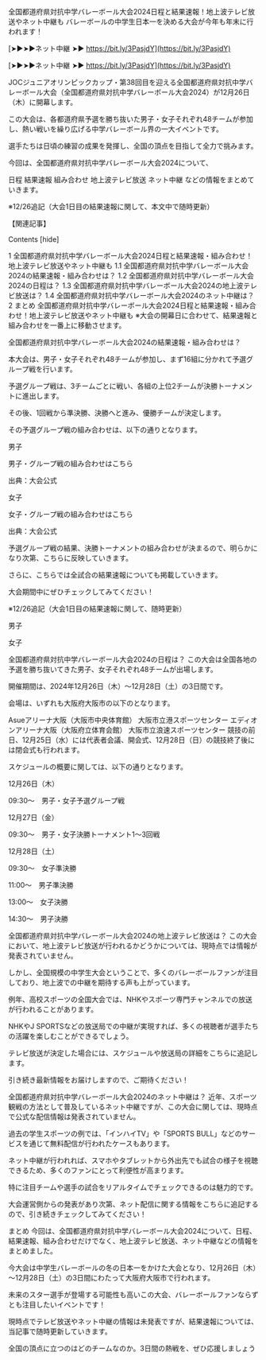全国都道府県対抗中学バレーボール大会2024日程と結果速報！地上波テレビ放送やネット中継も
バレーボールの中学生日本一を決める大会が今年も年末に行われます！



[➤►➤►ネット中継 ➤► https://bit.ly/3PasjdY](https://bit.ly/3PasjdY)

[➤►➤►ネット中継 ➤► https://bit.ly/3PasjdY](https://bit.ly/3PasjdY)

JOCジュニアオリンピックカップ・第38回目を迎える全国都道府県対抗中学バレーボール大会（全国都道府県対抗中学バレーボール大会2024）が12月26日（木）に開幕します。

この大会は、各都道府県予選を勝ち抜いた男子・女子それぞれ48チームが参加し、熱い戦いを繰り広げる中学バレーボール界の一大イベントです。

選手たちは日頃の練習の成果を発揮し、全国の頂点を目指して全力で挑みます。

今回は、全国都道府県対抗中学バレーボール大会2024について、

日程
結果速報
組み合わせ
地上波テレビ放送
ネット中継
などの情報をまとめていきます。

※12/26追記（大会1日目の結果速報に関して、本文中で随時更新）

【関連記事】



Contents [hide]

1 全国都道府県対抗中学バレーボール大会2024日程と結果速報・組み合わせ！地上波テレビ放送やネット中継も
1.1 全国都道府県対抗中学バレーボール大会2024の結果速報・組み合わせは？
1.2 全国都道府県対抗中学バレーボール大会2024の日程は？
1.3 全国都道府県対抗中学バレーボール大会2024の地上波テレビ放送は？
1.4 全国都道府県対抗中学バレーボール大会2024のネット中継は？
2 まとめ
全国都道府県対抗中学バレーボール大会2024日程と結果速報・組み合わせ！地上波テレビ放送やネット中継も
※大会の開幕日に合わせて、結果速報と組み合わせを一番上に移動させます。

全国都道府県対抗中学バレーボール大会2024の結果速報・組み合わせは？

本大会は、男子・女子それぞれ48チームが参加し、まず16組に分かれて予選グループ戦を行います。

予選グループ戦は、3チームごとに戦い、各組の上位2チームが決勝トーナメントに進出します。

その後、1回戦から準決勝、決勝へと進み、優勝チームが決定します。

その予選グループ戦の組み合わせは、以下の通りとなります。

男子

男子・グループ戦の組み合わせはこちら


出典：大会公式

女子

女子・グループ戦の組み合わせはこちら

出典：大会公式

予選グループ戦の結果、決勝トーナメントの組み合わせが決まるので、明らかになり次第、こちらに反映していきます。

さらに、こちらでは全試合の結果速報についても掲載していきます。

大会期間中にぜひチェックしてみてください！

※12/26追記（大会1日目の結果速報に関して、随時更新）

男子

女子

 

全国都道府県対抗中学バレーボール大会2024の日程は？
この大会は全国各地の予選を勝ち抜いてきた男子、女子それぞれ48チームが出場します。

開催期間は、2024年12月26日（木）～12月28日（土）の3日間です。

会場は、いずれも大阪府大阪市の以下のとなります。

Asueアリーナ大阪（大阪市中央体育館）
大阪市立港スポーツセンター
エディオンアリーナ大阪（大阪府立体育会館）
大阪市立浪速スポーツセンター
競技の前日、12月25日（水）には代表者会議、開会式、12月28日（日）の競技終了後には閉会式も行われます。


スケジュールの概要に関しては、以下の通りとなります。

12月26日（木）

09:30～　男子・女子予選グループ戦

12月27日（金）

09:30～　男子・女子決勝トーナメント1～3回戦

12月28日（土）

09:30～　女子準決勝

11:00～　男子準決勝

13:00～　女子決勝

14:30～　男子決勝

 

全国都道府県対抗中学バレーボール大会2024の地上波テレビ放送は？
この大会において、地上波テレビ放送が行われるかどうかについては、現時点では情報が発表されていません。

しかし、全国規模の中学生大会ということで、多くのバレーボールファンが注目しており、地上波での中継を期待する声も上がっています。

例年、高校スポーツの全国大会では、NHKやスポーツ専門チャンネルでの放送が行われることがあります。

NHKやJ SPORTSなどの放送局での中継が実現すれば、多くの視聴者が選手たちの活躍を楽しむことができるでしょう。


テレビ放送が決定した場合には、スケジュールや放送局の詳細をこちらに追記します。

引き続き最新情報をお届けしますので、ご期待ください！

全国都道府県対抗中学バレーボール大会2024のネット中継は？
近年、スポーツ観戦の方法として普及しているネット中継ですが、この大会に関しては、現時点で公式な配信情報は発表されていません。

過去の学生スポーツの例では、「インハイTV」や「SPORTS BULL」などのサービスを通じて無料配信が行われたケースもあります。


ネット中継が行われれば、スマホやタブレットから外出先でも試合の様子を視聴できるため、多くのファンにとって利便性が高まります。

特に注目チームや選手の試合をリアルタイムでチェックできるのは魅力的です。

大会運営側からの発表があり次第、ネット配信に関する情報をこちらに追記するので、引き続きチェックしてみてください！

まとめ
今回は、全国都道府県対抗中学バレーボール大会2024について、日程、結果速報、組み合わせだけでなく、地上波テレビ放送、ネット中継などの情報をまとめました。


今大会は中学生バレーボールの冬の日本一をかけた大会となり、12月26日（木）～12月28日（土）の3日間にわたって大阪府大阪市で行われます。

未来のスター選手が登場する可能性も高いこの大会、バレーボールファンならずとも注目したいイベントです！

現時点でテレビ放送やネット中継の情報は未発表ですが、結果速報については、当記事で随時更新していきます。

全国の頂点に立つのはどのチームなのか。3日間の熱戦を、ぜひ応援しましょう
